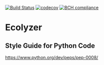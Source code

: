[![Build Status](https://travis-ci.com/avancinirodrigo/ecolyzer.svg?token=5ZEHUCMbsFiYovGrh5Hp&branch=master)](https://travis-ci.com/avancinirodrigo/ecolyzer)
[![codecov](https://codecov.io/gh/avancinirodrigo/gitdriller/branch/master/graph/badge.svg?token=s6IQehSnnQ)](https://codecov.io/gh/avancinirodrigo/gitdriller)
[![BCH compliance](https://bettercodehub.com/edge/badge/avancinirodrigo/gitdriller?branch=master&token=466b238641f2108578dedc8551647e7df4fc7ff8)](https://bettercodehub.com/)

# Ecolyzer

## Style Guide for Python Code
https://www.python.org/dev/peps/pep-0008/
